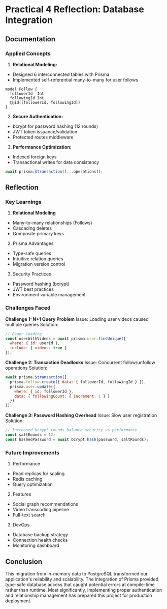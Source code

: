 # Practical 4 Reflection: Database Integration

## Documentation

### Applied Concepts
1. **Relational Modeling:**
- Designed 6 interconnected tables with Prisma
- Implemented self-referential many-to-many for user follows
```prisma
model Follow {
  followerId  Int
  followingId Int
  @@id([followerId, followingId])
}
```

2. **Secure Authentication:**
- bcrypt for password hashing (12 rounds)
- JWT token issuance/validation
- Protected routes middleware 

3. **Performance Optimization:**
- Indexed foreign keys
- Transactional writes for data consistency
```javascript
await prisma.$transaction([...operations]);
```

## Reflection
### Key Learnings
1. **Relational Modeling**
- Many-to-many relationships (Follows)
- Cascading deletes
- Composite primary keys

2. Prisma Advantages
- Type-safe queries
- Intuitive relation queries
- Migration version control

3. Security Practices
- Password hashing (bcrypt)
- JWT best practices
- Environment variable management

### Challenges Faced
**Challenge 1: N+1 Query Problem**
Issue: Loading user videos caused multiple queries
Solution:
```javascript
// Eager loading
const userWithVideos = await prisma.user.findUnique({
  where: { id: userId },
  include: { videos: true }
});
```

**Challenge 2: Transaction Deadlocks**
Issue: Concurrent follow/unfollow operations
Solution:
```javascript
await prisma.$transaction([
  prisma.follow.create({ data: { followerId, followingId } }),
  prisma.user.update({
    where: { id: followerId },
    data: { followingCount: { increment: 1 } }
  })
]);
```

**Challenge 3: Password Hashing Overhead**
Issue: Slow user registration
Solution:
```javascript
// Increased bcrypt rounds balance security vs performance
const saltRounds = 12;
const hashedPassword = await bcrypt.hash(password, saltRounds);
```

### Future Improvements
1. Performance
- Read replicas for scaling
- Redis caching
- Query optimization

2. Features
- Social graph recommendations
- Video transcoding pipeline
- Full-text search

3. DevOps
- Database backup strategy
- Connection health checks
- Monitoring dashboard

## Conclusion
This migration from in-memory data to PostgreSQL transformed our application's reliability and scalability. The integration of Prisma provided type-safe database access that caught potential errors at compile-time rather than runtime. Most significantly, implementing proper authentication and relationship management has prepared this project for production deployment.